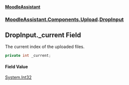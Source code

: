 #### [MoodleAssistant](index.md 'index')
### [MoodleAssistant.Components.Upload](MoodleAssistant.Components.Upload.md 'MoodleAssistant.Components.Upload').[DropInput](MoodleAssistant.Components.Upload.DropInput.md 'MoodleAssistant.Components.Upload.DropInput')

## DropInput._current Field

The current index of the uploaded files.

```csharp
private int _current;
```

#### Field Value
[System.Int32](https://docs.microsoft.com/en-us/dotnet/api/System.Int32 'System.Int32')